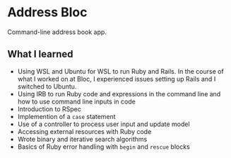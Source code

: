 # Address Bloc
Command-line address book app. 

## What I learned  
* Using WSL and Ubuntu for WSL to run Ruby and Rails. In the course of what I worked on at Bloc, I experienced issues setting up Rails and I switched to Ubuntu.
* Using IRB to run Ruby code and expressions in the command line and how to use command line inputs in code  
* Introduction to RSpec  
* Implemention of a `case` statement  
* Use of a controller to process user input and update model  
* Accessing external resources with Ruby code  
* Wrote binary and iterative search algorithms  
* Basics of Ruby error handling with `begin` and `rescue` blocks
